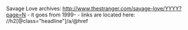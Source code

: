 Savage Love archives: http://www.thestranger.com/savage-love/YYYY?page=N
	- it goes from 1999-<current year>
	- links are located here: //h2[@class="headline"]/a/@href
